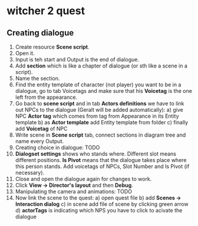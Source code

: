 # witcher 2 quest

## Creating dialogue

1. Create resource **Scene script**.
2. Open it.
3. Input is teh start and Output is the end of dialogue.
4. Add **section** which is like a chapter of dialogue (or sth like a scene in a script).
5. Name the section.
6. Find the entity template of character (not player) you want to be in a dialogue, go to tab Voicetags and make sure that his **Voicetag** is the one left from the appearance.
7. Go back to **scene script** and in tab **Actors definitions** we have to link out NPCs to the dialogue (Geralt will be added automatically):
  a) give NPC **Actor tag** which comes from tag from Appearance in its Entity template
  b) as **Actor template** add Entity template from folder
  c) finally add **Voicetag** of NPC
8. Write scene in **Scene script** tab, connect sections in diagram tree and name every Output.
9. Creating choice in dialogue:
  TODO
10. **Dialogset settings** shows who stands where. Different slot means different positions. **Is Pivot** means that the dialogue takes place where this person stands. Add voicetags of NPCs, Slot Number and Is Pivot (if necessary).
11. Close and open the dialogue again for changes to work.
12. Click **View -> Director's layout** and then **Debug**.
13. Manipulating the camera and animations:
  TODO
14. Now link the scene to the quest:
  a) open quest file
  b) add **Scenes -> Interaction dialog**
  c) in scene add file of scene by clicking green arrow
  d) **actorTags** is indicating which NPS you have to click to acivate the dialogue
  
